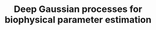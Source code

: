 ---
title: "Deep Gaussian processes for biophysical parameter estimation"
img: "dgp.webp"
image_alt: "Deep Gaussian Processes Image"
link: "./gaussian_deep/content"
description: |
  Deep Gaussian Processes (DGPs) for bio-geo-physical model inversion. Unlike shallow GP models, DGPs account for complicated hierarchical processes, provide an efficient solution that scales well to big datasets, and improve prediction accuracy over single-layer models.
references:
  - "Deep Gaussian Processes for Parameter Retrieval and Model Inversion. Daniel H. Svendsen, Pablo M. Alvarez, Ana Belen Ruescas, Rafael Molina, and Gustau Camps-Valls, Submitted, 2020."
  - "Svendsen, Daniel H. et al. Deep Gaussian Processes for Geophysical Parameter Retrieval. IGARSS 2018, IEEE, 2018."
type: "code"
layout: "single"
---